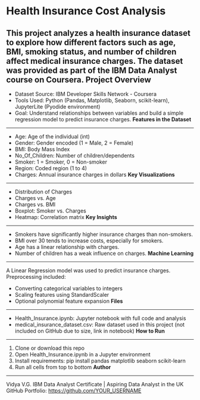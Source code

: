 Health Insurance Cost Analysis
==============================
This project analyzes a health insurance dataset to explore how different factors such as age, BMI, smoking status, and
number of children affect medical insurance charges. The dataset was provided as part of the IBM Data Analyst course
on Coursera.
**Project Overview**
----------------
- Dataset Source: IBM Developer Skills Network - Coursera
- Tools Used: Python (Pandas, Matplotlib, Seaborn, scikit-learn), JupyterLite (Pyodide environment)
- Goal: Understand relationships between variables and build a simple regression model to predict insurance charges.
**Features in the Dataset**
-----------------------
- Age: Age of the individual (int)
- Gender: Gender encoded (1 = Male, 2 = Female)
- BMI: Body Mass Index
- No_Of_Children: Number of children/dependents
- Smoker: 1 = Smoker, 0 = Non-smoker
- Region: Coded region (1 to 4)
- Charges: Annual insurance charges in dollars
**Key Visualizations**
------------------
- Distribution of Charges
- Charges vs. Age
- Charges vs. BMI
- Boxplot: Smoker vs. Charges
- Heatmap: Correlation matrix
**Key Insights**
------------
- Smokers have significantly higher insurance charges than non-smokers.
- BMI over 30 tends to increase costs, especially for smokers.
- Age has a linear relationship with charges.
- Number of children has a weak influence on charges.
**Machine Learning**
----------------
A Linear Regression model was used to predict insurance charges. Preprocessing included:
- Converting categorical variables to integers
- Scaling features using StandardScaler
- Optional polynomial feature expansion
**Files**
-----
- Health_Insurance.ipynb: Jupyter notebook with full code and analysis
- medical_insurance_dataset.csv: Raw dataset used in this project (not included on GitHub due to size, link in notebook)
**How to Run**
----------
1. Clone or download this repo
2. Open Health_Insurance.ipynb in a Jupyter environment
3. Install requirements:
pip install pandas matplotlib seaborn scikit-learn
4. Run all cells from top to bottom
**Author**
------
Vidya V.G.
IBM Data Analyst Certificate | Aspiring Data Analyst in the UK
GitHub Portfolio: https://github.com/YOUR_USERNAME
